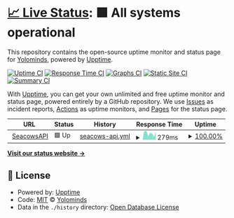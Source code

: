 # [📈 Live Status](https://yolominds.github.io/Status): <!--live status--> **🟩 All systems operational**

This repository contains the open-source uptime monitor and status page for [Yolominds](https://yolominds.github.io/Status), powered by [Upptime](https://github.com/upptime/upptime).

[![Uptime CI](https://github.com/yolominds/Status/workflows/Uptime%20CI/badge.svg)](https://github.com/yolominds/Status/actions?query=workflow%3A%22Uptime+CI%22)
[![Response Time CI](https://github.com/yolominds/Status/workflows/Response%20Time%20CI/badge.svg)](https://github.com/yolominds/Status/actions?query=workflow%3A%22Response+Time+CI%22)
[![Graphs CI](https://github.com/yolominds/Status/workflows/Graphs%20CI/badge.svg)](https://github.com/yolominds/Status/actions?query=workflow%3A%22Graphs+CI%22)
[![Static Site CI](https://github.com/yolominds/Status/workflows/Static%20Site%20CI/badge.svg)](https://github.com/yolominds/Status/actions?query=workflow%3A%22Static+Site+CI%22)
[![Summary CI](https://github.com/yolominds/Status/workflows/Summary%20CI/badge.svg)](https://github.com/yolominds/Status/actions?query=workflow%3A%22Summary+CI%22)

With [Upptime](https://upptime.js.org), you can get your own unlimited and free uptime monitor and status page, powered entirely by a GitHub repository. We use [Issues](https://github.com/yolominds/Status/issues) as incident reports, [Actions](https://github.com/yolominds/Status/actions) as uptime monitors, and [Pages](https://yolominds.github.io/Status) for the status page.

<!--start: status pages-->
<!-- This summary is generated by Upptime (https://github.com/upptime/upptime) -->
<!-- Do not edit this manually, your changes will be overwritten -->
<!-- prettier-ignore -->
| URL | Status | History | Response Time | Uptime |
| --- | ------ | ------- | ------------- | ------ |
| <img alt="" src="https://favicons.githubusercontent.com/api.seacows.io" height="13"> [SeacowsAPI](https://api.seacows.io/ping/) | 🟩 Up | [seacows-api.yml](https://github.com/yolominds/Status/commits/HEAD/history/seacows-api.yml) | <details><summary><img alt="Response time graph" src="./graphs/seacows-api/response-time-week.png" height="20"> 279ms</summary><br><a href="https://yolominds.github.io/Status/history/seacows-api"><img alt="Response time 279" src="https://img.shields.io/endpoint?url=https%3A%2F%2Fraw.githubusercontent.com%2Fyolominds%2FStatus%2FHEAD%2Fapi%2Fseacows-api%2Fresponse-time.json"></a><br><a href="https://yolominds.github.io/Status/history/seacows-api"><img alt="24-hour response time 279" src="https://img.shields.io/endpoint?url=https%3A%2F%2Fraw.githubusercontent.com%2Fyolominds%2FStatus%2FHEAD%2Fapi%2Fseacows-api%2Fresponse-time-day.json"></a><br><a href="https://yolominds.github.io/Status/history/seacows-api"><img alt="7-day response time 279" src="https://img.shields.io/endpoint?url=https%3A%2F%2Fraw.githubusercontent.com%2Fyolominds%2FStatus%2FHEAD%2Fapi%2Fseacows-api%2Fresponse-time-week.json"></a><br><a href="https://yolominds.github.io/Status/history/seacows-api"><img alt="30-day response time 279" src="https://img.shields.io/endpoint?url=https%3A%2F%2Fraw.githubusercontent.com%2Fyolominds%2FStatus%2FHEAD%2Fapi%2Fseacows-api%2Fresponse-time-month.json"></a><br><a href="https://yolominds.github.io/Status/history/seacows-api"><img alt="1-year response time 279" src="https://img.shields.io/endpoint?url=https%3A%2F%2Fraw.githubusercontent.com%2Fyolominds%2FStatus%2FHEAD%2Fapi%2Fseacows-api%2Fresponse-time-year.json"></a></details> | <details><summary><a href="https://yolominds.github.io/Status/history/seacows-api">100.00%</a></summary><a href="https://yolominds.github.io/Status/history/seacows-api"><img alt="All-time uptime 100.00%" src="https://img.shields.io/endpoint?url=https%3A%2F%2Fraw.githubusercontent.com%2Fyolominds%2FStatus%2FHEAD%2Fapi%2Fseacows-api%2Fuptime.json"></a><br><a href="https://yolominds.github.io/Status/history/seacows-api"><img alt="24-hour uptime 100.00%" src="https://img.shields.io/endpoint?url=https%3A%2F%2Fraw.githubusercontent.com%2Fyolominds%2FStatus%2FHEAD%2Fapi%2Fseacows-api%2Fuptime-day.json"></a><br><a href="https://yolominds.github.io/Status/history/seacows-api"><img alt="7-day uptime 100.00%" src="https://img.shields.io/endpoint?url=https%3A%2F%2Fraw.githubusercontent.com%2Fyolominds%2FStatus%2FHEAD%2Fapi%2Fseacows-api%2Fuptime-week.json"></a><br><a href="https://yolominds.github.io/Status/history/seacows-api"><img alt="30-day uptime 100.00%" src="https://img.shields.io/endpoint?url=https%3A%2F%2Fraw.githubusercontent.com%2Fyolominds%2FStatus%2FHEAD%2Fapi%2Fseacows-api%2Fuptime-month.json"></a><br><a href="https://yolominds.github.io/Status/history/seacows-api"><img alt="1-year uptime 100.00%" src="https://img.shields.io/endpoint?url=https%3A%2F%2Fraw.githubusercontent.com%2Fyolominds%2FStatus%2FHEAD%2Fapi%2Fseacows-api%2Fuptime-year.json"></a></details>

<!--end: status pages-->

[**Visit our status website →**](https://yolominds.github.io/Status)

## 📄 License

- Powered by: [Upptime](https://github.com/upptime/upptime)
- Code: [MIT](./LICENSE) © [Yolominds](https://yolominds.github.io/Status)
- Data in the `./history` directory: [Open Database License](https://opendatacommons.org/licenses/odbl/1-0/)

